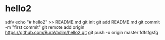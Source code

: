 # hello2
sdfv
echo "# hello2" >> README.md
git init
git add README.md
git commit -m "first commit"
git remote add origin https://github.com/BuraVadim/hello2.git
git push -u origin master
fdfsfgsfg
